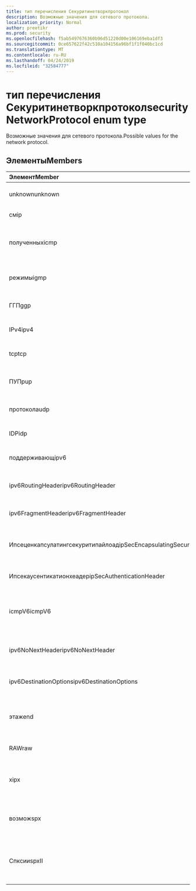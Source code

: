 ```yaml
---
title: тип перечисления Секуритинетворкпротокол
description: Возможные значения для сетевого протокола.
localization_priority: Normal
author: preetikr
ms.prod: security
ms.openlocfilehash: f5ab5497676360b96d51220d00e106169eba1df3
ms.sourcegitcommit: 0ce657622f42c510a104156a96bf1f1f040bc1cd
ms.translationtype: MT
ms.contentlocale: ru-RU
ms.lasthandoff: 04/24/2019
ms.locfileid: "32584777"
---
```

# <a name="securitynetworkprotocol-enum-type"></a><span data-ttu-id="b1310-103">тип перечисления Секуритинетворкпротокол</span><span class="sxs-lookup"><span data-stu-id="b1310-103">securityNetworkProtocol enum type</span></span>

<span data-ttu-id="b1310-104">Возможные значения для сетевого протокола.</span><span class="sxs-lookup"><span data-stu-id="b1310-104">Possible values for the network protocol.</span></span>

## <a name="members"></a><span data-ttu-id="b1310-105">Элементы</span><span class="sxs-lookup"><span data-stu-id="b1310-105">Members</span></span>

|<span data-ttu-id="b1310-106">Элемент</span><span class="sxs-lookup"><span data-stu-id="b1310-106">Member</span></span>|<span data-ttu-id="b1310-107">Значение</span><span class="sxs-lookup"><span data-stu-id="b1310-107">Value</span></span>|<span data-ttu-id="b1310-108">Описание</span><span class="sxs-lookup"><span data-stu-id="b1310-108">Description</span></span>|
|:---|:---|:---|
|<span data-ttu-id="b1310-109">unknown</span><span class="sxs-lookup"><span data-stu-id="b1310-109">unknown</span></span>|<span data-ttu-id="b1310-110">–1</span><span class="sxs-lookup"><span data-stu-id="b1310-110">-1</span></span>|<span data-ttu-id="b1310-111">НеИзвестный протокол.</span><span class="sxs-lookup"><span data-stu-id="b1310-111">Unknown protocol.</span></span>|
|<span data-ttu-id="b1310-112">см</span><span class="sxs-lookup"><span data-stu-id="b1310-112">ip</span></span>|<span data-ttu-id="b1310-113">нуль</span><span class="sxs-lookup"><span data-stu-id="b1310-113">0</span></span>|<span data-ttu-id="b1310-114">Протокол IP.</span><span class="sxs-lookup"><span data-stu-id="b1310-114">Internet Protocol.</span></span>|
|<span data-ttu-id="b1310-115">полученных</span><span class="sxs-lookup"><span data-stu-id="b1310-115">icmp</span></span>|<span data-ttu-id="b1310-116">1,1</span><span class="sxs-lookup"><span data-stu-id="b1310-116">1</span></span>| <span data-ttu-id="b1310-117">Протокол управления сообщениями в Интернете.</span><span class="sxs-lookup"><span data-stu-id="b1310-117">Internet Control Message Protocol.</span></span>|
|<span data-ttu-id="b1310-118">режимы</span><span class="sxs-lookup"><span data-stu-id="b1310-118">igmp</span></span>|<span data-ttu-id="b1310-119">2</span><span class="sxs-lookup"><span data-stu-id="b1310-119">2</span></span>| <span data-ttu-id="b1310-120">Протокол управления группами Интернет.</span><span class="sxs-lookup"><span data-stu-id="b1310-120">Internet Group Management Protocol.</span></span>|
|<span data-ttu-id="b1310-121">ГГП</span><span class="sxs-lookup"><span data-stu-id="b1310-121">ggp</span></span>|<span data-ttu-id="b1310-122">4</span><span class="sxs-lookup"><span data-stu-id="b1310-122">3</span></span>| <span data-ttu-id="b1310-123">Протокол шлюза для шлюза.</span><span class="sxs-lookup"><span data-stu-id="b1310-123">Gateway To Gateway Protocol.</span></span>|
|<span data-ttu-id="b1310-124">IPv4</span><span class="sxs-lookup"><span data-stu-id="b1310-124">ipv4</span></span>|<span data-ttu-id="b1310-125">SP4</span><span class="sxs-lookup"><span data-stu-id="b1310-125">4</span></span>| <span data-ttu-id="b1310-126">Протокол Интернета версии 4.</span><span class="sxs-lookup"><span data-stu-id="b1310-126">Internet Protocol version 4.</span></span>|
|<span data-ttu-id="b1310-127">tcp</span><span class="sxs-lookup"><span data-stu-id="b1310-127">tcp</span></span>|<span data-ttu-id="b1310-128">ICMPv6</span><span class="sxs-lookup"><span data-stu-id="b1310-128">6</span></span>| <span data-ttu-id="b1310-129">Протокол управления передачей.</span><span class="sxs-lookup"><span data-stu-id="b1310-129">Transmission Control Protocol.</span></span>|
|<span data-ttu-id="b1310-130">ПУП</span><span class="sxs-lookup"><span data-stu-id="b1310-130">pup</span></span>|<span data-ttu-id="b1310-131">12</span><span class="sxs-lookup"><span data-stu-id="b1310-131">12</span></span>| <span data-ttu-id="b1310-132">Протокол универсальных пакетов парк.</span><span class="sxs-lookup"><span data-stu-id="b1310-132">PARC Universal Packet Protocol.</span></span>|
|<span data-ttu-id="b1310-133">протокола</span><span class="sxs-lookup"><span data-stu-id="b1310-133">udp</span></span>|<span data-ttu-id="b1310-134">17</span><span class="sxs-lookup"><span data-stu-id="b1310-134">17</span></span>| <span data-ttu-id="b1310-135">Протокол датаграммы пользователя.</span><span class="sxs-lookup"><span data-stu-id="b1310-135">User Datagram Protocol.</span></span>|
|<span data-ttu-id="b1310-136">IDP</span><span class="sxs-lookup"><span data-stu-id="b1310-136">idp</span></span>|<span data-ttu-id="b1310-137">22</span><span class="sxs-lookup"><span data-stu-id="b1310-137">22</span></span>| <span data-ttu-id="b1310-138">Протокол датаграмм через Интернет.</span><span class="sxs-lookup"><span data-stu-id="b1310-138">Internet Datagram Protocol.</span></span>|
|<span data-ttu-id="b1310-139">поддерживающ</span><span class="sxs-lookup"><span data-stu-id="b1310-139">ipv6</span></span>|<span data-ttu-id="b1310-140">41</span><span class="sxs-lookup"><span data-stu-id="b1310-140">41</span></span>| <span data-ttu-id="b1310-141">Протокол IP версии 6 (IPv6).</span><span class="sxs-lookup"><span data-stu-id="b1310-141">Internet Protocol version 6 (ipv6).</span></span>|
|<span data-ttu-id="b1310-142">ipv6RoutingHeader</span><span class="sxs-lookup"><span data-stu-id="b1310-142">ipv6RoutingHeader</span></span>|<span data-ttu-id="b1310-143">43</span><span class="sxs-lookup"><span data-stu-id="b1310-143">43</span></span>| <span data-ttu-id="b1310-144">заголовок маршрутизации IPv6.</span><span class="sxs-lookup"><span data-stu-id="b1310-144">ipv6 Routing header.</span></span>|
|<span data-ttu-id="b1310-145">ipv6FragmentHeader</span><span class="sxs-lookup"><span data-stu-id="b1310-145">ipv6FragmentHeader</span></span>|<span data-ttu-id="b1310-146">44</span><span class="sxs-lookup"><span data-stu-id="b1310-146">44</span></span>| <span data-ttu-id="b1310-147">заголовок фрагмента IPv6.</span><span class="sxs-lookup"><span data-stu-id="b1310-147">ipv6 Fragment header.</span></span>|
|<span data-ttu-id="b1310-148">Ипсеценкапсулатингсекуритипайлоад</span><span class="sxs-lookup"><span data-stu-id="b1310-148">ipSecEncapsulatingSecurityPayload</span></span>|<span data-ttu-id="b1310-149">50</span><span class="sxs-lookup"><span data-stu-id="b1310-149">50</span></span>| <span data-ttu-id="b1310-150">заголовок полезных данных безопасности, включающий IPv6.</span><span class="sxs-lookup"><span data-stu-id="b1310-150">ipv6 Encapsulating Security Payload header.</span></span>|
|<span data-ttu-id="b1310-151">Ипсекаусентикатионхеадер</span><span class="sxs-lookup"><span data-stu-id="b1310-151">ipSecAuthenticationHeader</span></span>|<span data-ttu-id="b1310-152">51</span><span class="sxs-lookup"><span data-stu-id="b1310-152">51</span></span>| <span data-ttu-id="b1310-153">заголовок проверки поДлинности IPv6.</span><span class="sxs-lookup"><span data-stu-id="b1310-153">ipv6 Authentication header.</span></span>|
|<span data-ttu-id="b1310-154">icmpV6</span><span class="sxs-lookup"><span data-stu-id="b1310-154">icmpV6</span></span>|<span data-ttu-id="b1310-155">58</span><span class="sxs-lookup"><span data-stu-id="b1310-155">58</span></span>| <span data-ttu-id="b1310-156">Протокол управления сообщениями в Интернете для IPv6.</span><span class="sxs-lookup"><span data-stu-id="b1310-156">Internet Control Message Protocol for ipv6.</span></span>|
|<span data-ttu-id="b1310-157">ipv6NoNextHeader</span><span class="sxs-lookup"><span data-stu-id="b1310-157">ipv6NoNextHeader</span></span>|<span data-ttu-id="b1310-158">59</span><span class="sxs-lookup"><span data-stu-id="b1310-158">59</span></span>| <span data-ttu-id="b1310-159">IPv6: следующий заголовок отсутствует.</span><span class="sxs-lookup"><span data-stu-id="b1310-159">ipv6 No next header.</span></span>|
|<span data-ttu-id="b1310-160">ipv6DestinationOptions</span><span class="sxs-lookup"><span data-stu-id="b1310-160">ipv6DestinationOptions</span></span>|<span data-ttu-id="b1310-161">60</span><span class="sxs-lookup"><span data-stu-id="b1310-161">60</span></span>| <span data-ttu-id="b1310-162">заголовок параметров назначения IPv6.</span><span class="sxs-lookup"><span data-stu-id="b1310-162">ipv6 Destination Options header.</span></span>|
|<span data-ttu-id="b1310-163">этаже</span><span class="sxs-lookup"><span data-stu-id="b1310-163">nd</span></span>|<span data-ttu-id="b1310-164">77</span><span class="sxs-lookup"><span data-stu-id="b1310-164">77</span></span>| <span data-ttu-id="b1310-165">Протокол сетевого диска (неофициальный).</span><span class="sxs-lookup"><span data-stu-id="b1310-165">Net Disk Protocol (unofficial).</span></span>|
|<span data-ttu-id="b1310-166">RAW</span><span class="sxs-lookup"><span data-stu-id="b1310-166">raw</span></span>|<span data-ttu-id="b1310-167">255</span><span class="sxs-lookup"><span data-stu-id="b1310-167">255</span></span>| <span data-ttu-id="b1310-168">Протокол IP-пакетов RAW.</span><span class="sxs-lookup"><span data-stu-id="b1310-168">Raw IP packet protocol.</span></span>|
|<span data-ttu-id="b1310-169">x</span><span class="sxs-lookup"><span data-stu-id="b1310-169">ipx</span></span>|<span data-ttu-id="b1310-170">1000</span><span class="sxs-lookup"><span data-stu-id="b1310-170">1000</span></span>| <span data-ttu-id="b1310-171">Протокол обмена пакетами в Интернете.</span><span class="sxs-lookup"><span data-stu-id="b1310-171">Internet Packet Exchange Protocol.</span></span>|
|<span data-ttu-id="b1310-172">возмож</span><span class="sxs-lookup"><span data-stu-id="b1310-172">spx</span></span>|<span data-ttu-id="b1310-173">1256</span><span class="sxs-lookup"><span data-stu-id="b1310-173">1256</span></span>| <span data-ttu-id="b1310-174">Последовательный протокол обмена пакетами.</span><span class="sxs-lookup"><span data-stu-id="b1310-174">Sequenced Packet Exchange protocol.</span></span>|
|<span data-ttu-id="b1310-175">Спксии</span><span class="sxs-lookup"><span data-stu-id="b1310-175">spxII</span></span>|<span data-ttu-id="b1310-176">1257</span><span class="sxs-lookup"><span data-stu-id="b1310-176">1257</span></span>| <span data-ttu-id="b1310-177">Последовательный протокол обмена пакетами версии 2.</span><span class="sxs-lookup"><span data-stu-id="b1310-177">Sequenced Packet Exchange version 2 protocol.</span></span>|
